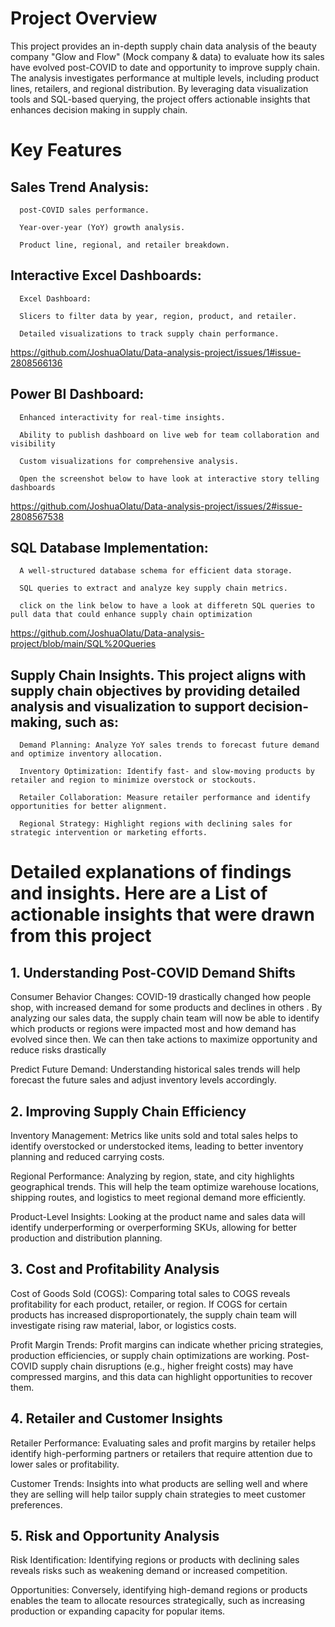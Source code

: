# Project Overview
This project provides an in-depth supply chain data analysis of the beauty company "Glow and Flow" (Mock company & data) to evaluate how its sales have evolved post-COVID to date and opportunity to improve supply chain. The analysis investigates performance at multiple levels, including product lines, retailers, and regional distribution. By leveraging data visualization tools and SQL-based querying, the project offers actionable insights that enhances decision making in supply chain.  

# Key Features

## Sales Trend Analysis:

      post-COVID sales performance.
      
      Year-over-year (YoY) growth analysis.

      Product line, regional, and retailer breakdown.

## Interactive Excel Dashboards:

      Excel Dashboard:

      Slicers to filter data by year, region, product, and retailer.

      Detailed visualizations to track supply chain performance.
https://github.com/JoshuaOlatu/Data-analysis-project/issues/1#issue-2808566136

## Power BI Dashboard:

      Enhanced interactivity for real-time insights.

      Ability to publish dashboard on live web for team collaboration and visibility

      Custom visualizations for comprehensive analysis.

      Open the screenshot below to have look at interactive story telling dashboards

https://github.com/JoshuaOlatu/Data-analysis-project/issues/2#issue-2808567538

## SQL Database Implementation:

      A well-structured database schema for efficient data storage.

      SQL queries to extract and analyze key supply chain metrics.

      click on the link below to have a look at differetn SQL queries to pull data that could enhance supply chain optimization 
https://github.com/JoshuaOlatu/Data-analysis-project/blob/main/SQL%20Queries      
                                                                
## Supply Chain Insights. This project aligns with supply chain objectives by providing detailed analysis and visualization to support decision-making, such as:

      Demand Planning: Analyze YoY sales trends to forecast future demand and optimize inventory allocation.

      Inventory Optimization: Identify fast- and slow-moving products by retailer and region to minimize overstock or stockouts.

      Retailer Collaboration: Measure retailer performance and identify opportunities for better alignment.

      Regional Strategy: Highlight regions with declining sales for strategic intervention or marketing efforts.

                                                             

# Detailed explanations of findings and insights. Here are a List of actionable insights that were drawn from this project

##  1. Understanding Post-COVID Demand Shifts
Consumer Behavior Changes: COVID-19 drastically changed how people shop, with increased demand for some products and declines in others . By analyzing our sales data, the supply chain team will now be able to identify which products or regions were impacted most and how demand has evolved since then. We can then take actions to maximize opportunity and reduce risks drastically

 Predict Future Demand:
Understanding historical sales trends will help forecast the future sales and adjust inventory levels accordingly.

## 2. Improving Supply Chain Efficiency
Inventory Management: Metrics like units sold and total sales helps to identify overstocked or understocked items, leading to better inventory planning and reduced carrying costs.

Regional Performance: Analyzing by region, state, and city highlights geographical trends. This will help the team optimize warehouse locations, shipping routes, and logistics to meet regional demand more efficiently.

Product-Level Insights: Looking at the product name and sales data will identify underperforming or overperforming SKUs, allowing for better production and distribution planning.

## 3. Cost and Profitability Analysis
Cost of Goods Sold (COGS): Comparing total sales to COGS reveals profitability for each product, retailer, or region. If COGS for certain products has increased disproportionately, the supply chain team will investigate rising raw material, labor, or logistics costs.

Profit Margin Trends: Profit margins can indicate whether pricing strategies, production efficiencies, or supply chain optimizations are working. Post-COVID supply chain disruptions (e.g., higher freight costs) may have compressed margins, and this data can highlight opportunities to recover them.

## 4. Retailer and Customer Insights
Retailer Performance: Evaluating sales and profit margins by retailer helps identify high-performing partners or retailers that require attention due to lower sales or profitability.

Customer Trends: Insights into what products are selling well and where they are selling will help tailor supply chain strategies to meet customer preferences.

## 5. Risk and Opportunity Analysis
Risk Identification: Identifying regions or products with declining sales reveals risks such as weakening demand or increased competition.

Opportunities: Conversely, identifying high-demand regions or products enables the team to allocate resources strategically, such as increasing production or expanding capacity for popular items.
